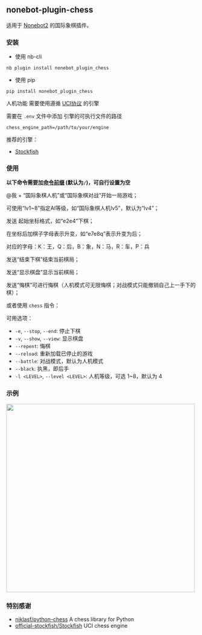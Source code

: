 ## nonebot-plugin-chess

适用于 [Nonebot2](https://github.com/nonebot/nonebot2) 的国际象棋插件。


### 安装

- 使用 nb-cli

```
nb plugin install nonebot_plugin_chess
```

- 使用 pip

```
pip install nonebot_plugin_chess
```


人机功能 需要使用遵循 [UCI协议](https://www.xqbase.com/protocol/uci.htm) 的引擎

需要在 `.env` 文件中添加 引擎的可执行文件的路径

```
chess_engine_path=/path/to/your/engine
```

推荐的引擎：

 - [Stockfish](https://stockfishchess.org/)


### 使用

**以下命令需要加[命令前缀](https://nonebot.dev/docs/appendices/config#command-start-和-command-separator) (默认为`/`)，可自行设置为空**

@我 + “国际象棋人机”或“国际象棋对战”开始一局游戏；

可使用“lv1~8”指定AI等级，如“国际象棋人机lv5”，默认为“lv4”；

发送 起始坐标格式，如“e2e4”下棋；

在坐标后加棋子字母表示升变，如“e7e8q”表示升变为后；

对应的字母：K：王，Q：后，B：象，N：马，R：车，P：兵

发送“结束下棋”结束当前棋局；

发送“显示棋盘”显示当前棋局；

发送“悔棋”可进行悔棋（人机模式可无限悔棋；对战模式只能撤销自己上一手下的棋）；


或者使用 `chess` 指令：

可用选项：

 - `-e`, `--stop`, `--end`: 停止下棋
 - `-v`, `--show`, `--view`: 显示棋盘
 - `--repent`: 悔棋
 - `--reload`: 重新加载已停止的游戏
 - `--battle`: 对战模式，默认为人机模式
 - `--black`: 执黑，即后手
 - `-l <LEVEL>`, `--level <LEVEL>`: 人机等级，可选 1~8，默认为 4


### 示例

<div align="left">
    <img src="https://s2.loli.net/2022/05/02/1gqSQUfnLuvkpAm.png" width="500" />
</div>


### 特别感谢

- [niklasf/python-chess](https://github.com/niklasf/python-chess) A chess library for Python
- [official-stockfish/Stockfish](https://github.com/official-stockfish/Stockfish) UCI chess engine
